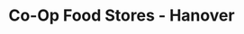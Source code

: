 ---
title: "Co-Op Food Stores - Hanover"
url: /hanover/co-op-food-stores-hanover/
shop: supermarket
---